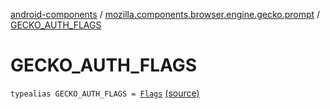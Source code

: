 [android-components](../index.md) / [mozilla.components.browser.engine.gecko.prompt](index.md) / [GECKO_AUTH_FLAGS](./-g-e-c-k-o_-a-u-t-h_-f-l-a-g-s.md)

# GECKO_AUTH_FLAGS

`typealias GECKO_AUTH_FLAGS = `[`Flags`](https://mozilla.github.io/geckoview/javadoc/mozilla-central/org/mozilla/geckoview/GeckoSession/PromptDelegate/AuthPrompt/AuthOptions/Flags.html) [(source)](https://github.com/mozilla-mobile/android-components/blob/master/components/browser/engine-gecko-beta/src/main/java/mozilla/components/browser/engine/gecko/prompt/GeckoPromptDelegate.kt#L40)